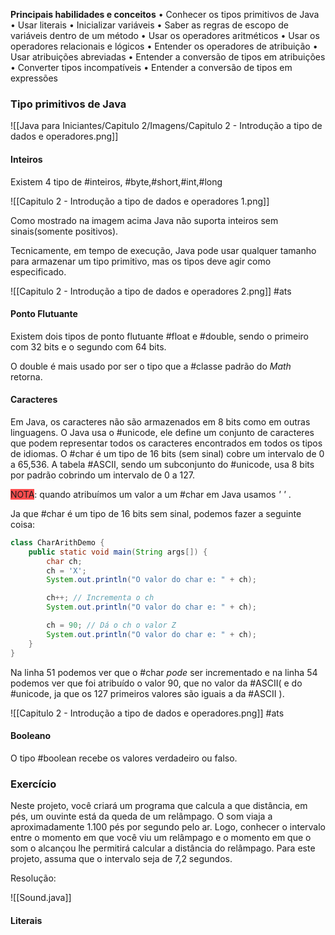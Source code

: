 **Principais habilidades e conceitos**
• Conhecer os tipos primitivos de Java 
• Usar literais • Inicializar variáveis 
• Saber as regras de escopo de variáveis dentro de um método
• Usar os operadores aritméticos
• Usar os operadores relacionais e lógicos 
• Entender os operadores de atribuição 
• Usar atribuições abreviadas 
• Entender a conversão de tipos em atribuições 
• Converter tipos incompatíveis
• Entender a conversão de tipos em expressões

### Tipo primitivos de Java

![[Java para Iniciantes/Capitulo 2/Imagens/Capitulo 2 - Introdução a tipo de dados e operadores.png]]

#### Inteiros

Existem 4 tipo de #inteiros, #byte,#short,#int,#long

![[Capitulo 2 - Introdução a tipo de dados e operadores 1.png]]

Como mostrado na imagem acima Java não suporta inteiros sem sinais(somente positivos).

Tecnicamente, em tempo de execução, Java pode usar qualquer tamanho para armazenar  um tipo primitivo, mas os tipos deve agir como especificado.

![[Capitulo 2 - Introdução a tipo de dados e operadores 2.png]]
#ats

#### Ponto Flutuante

Existem dois tipos de ponto flutuante #float e #double, sendo o primeiro com 32 bits e o segundo com 64 bits. 

O double é mais usado por ser o tipo que a #classe padrão do *Math* retorna. 

#### Caracteres

Em Java, os caracteres não são armazenados em 8 bits como em outras linguagens. O Java usa o #unicode, ele define um conjunto de caracteres que podem representar todos os caracteres encontrados em todos os tipos de idiomas. O #char é um tipo de 16 bits (sem sinal) cobre um intervalo de 0 a 65,536. A tabela #ASCII, sendo um subconjunto do #unicode, usa 8 bits por padrão cobrindo um intervalo de 0 a 127.

<span style="background:#ff4d4f">NOTA</span>: quando atribuímos um valor a um #char em Java usamos *'* *'* .

Ja que #char é um tipo de 16 bits sem sinal, podemos fazer a seguinte coisa:

```Java
class CharArithDemo {
	public static void main(String args[]) {
		char ch;
		ch = 'X';
		System.out.println("O valor do char e: " + ch);

		ch++; // Incrementa o ch
		System.out.println("O valor do char e: " + ch);

		ch = 90; // Dá o ch o valor Z
		System.out.println("O valor do char e: " + ch);
	}
}
```

Na linha 51 podemos ver que o #char *pode* ser incrementado e na linha 54 podemos ver que foi atribuído o valor 90, que no valor da #ASCII( e do #unicode, ja que os 127 primeiros valores são iguais a da #ASCII ).

![[Capitulo 2 - Introdução a tipo de dados e operadores.png]] #ats

#### Booleano

O tipo #boolean recebe os valores verdadeiro ou falso.


### Exercício

Neste projeto, você criará um programa que calcula a que distância, em pés,
um ouvinte está da queda de um relâmpago. O som viaja a aproximadamente 1.100 pés por segundo pelo ar. Logo, conhecer o intervalo entre o momento em que você viu um relâmpago e o momento em que o som o alcançou lhe permitirá calcular a distância do relâmpago. Para este projeto, assuma que o intervalo seja de 7,2 segundos.

Resolução:

![[Sound.java]]

#### Literais

